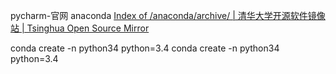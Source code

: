 pycharm-官网
anaconda
[Index of /anaconda/archive/ | 清华大学开源软件镜像站 | Tsinghua Open Source Mirror](https://mirrors.tuna.tsinghua.edu.cn/anaconda/archive/)

 conda create -n python34 python=3.4
 conda create -n python34 python=3.4 